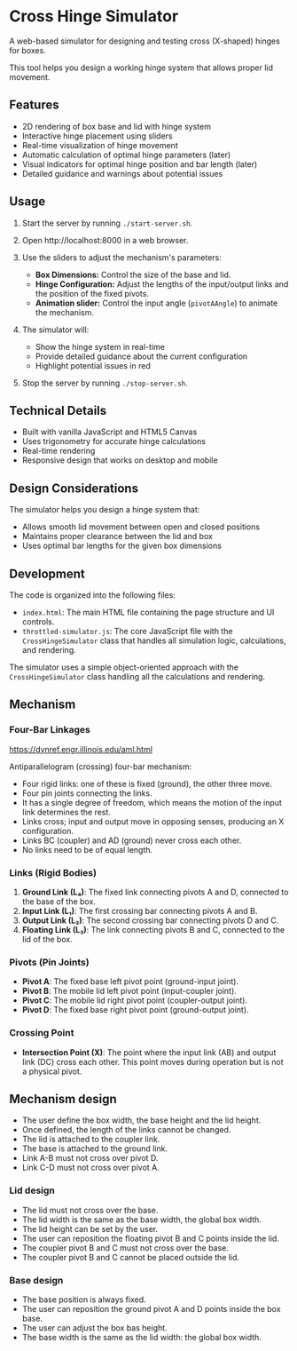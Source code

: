 # Cross Hinge Simulator

A web-based simulator for designing and testing cross (X-shaped) hinges for boxes. 

This tool helps you design a working hinge system that allows proper lid movement.

## Features

- 2D rendering of box base and lid with hinge system
- Interactive hinge placement using sliders
- Real-time visualization of hinge movement
- Automatic calculation of optimal hinge parameters (later)
- Visual indicators for optimal hinge position and bar length (later)
- Detailed guidance and warnings about potential issues

## Usage

1. Start the server by running `./start-server.sh`.

2. Open http://localhost:8000 in a web browser.

3. Use the sliders to adjust the mechanism's parameters:
   - **Box Dimensions:** Control the size of the base and lid.
   - **Hinge Configuration:** Adjust the lengths of the input/output links and the position of the fixed pivots.
   - **Animation slider:** Control the input angle (`pivotAAngle`) to animate the mechanism.

4. The simulator will:
   - Show the hinge system in real-time
   - Provide detailed guidance about the current configuration
   - Highlight potential issues in red

5. Stop the server by running `./stop-server.sh`.

## Technical Details

- Built with vanilla JavaScript and HTML5 Canvas
- Uses trigonometry for accurate hinge calculations
- Real-time rendering
- Responsive design that works on desktop and mobile

## Design Considerations

The simulator helps you design a hinge system that:
- Allows smooth lid movement between open and closed positions
- Maintains proper clearance between the lid and box
- Uses optimal bar lengths for the given box dimensions

## Development

The code is organized into the following files:
- `index.html`: The main HTML file containing the page structure and UI controls.
- `throttled-simulator.js`: The core JavaScript file with the `CrossHingeSimulator` class that handles all simulation logic, calculations, and rendering.

The simulator uses a simple object-oriented approach with the `CrossHingeSimulator` class handling all the calculations and rendering.

## Mechanism

### Four-Bar Linkages
https://dynref.engr.illinois.edu/aml.html

Antiparallelogram (crossing) four-bar mechanism:

- Four rigid links: one of these is fixed (ground), the other three move.
- Four pin joints connecting the links.
- It has a single degree of freedom, which means the motion of the input link determines the rest.
- Links cross; input and output move in opposing senses, producing an X configuration.
- Links BC (coupler) and AD (ground) never cross each other.
- No links need to be of equal length.

### Links (Rigid Bodies)

1. **Ground Link (L₄)**: The fixed link connecting pivots A and D, connected to the base of the box.
2. **Input Link (L₁)**: The first crossing bar connecting pivots A and B.
3. **Output Link (L₂)**: The second crossing bar connecting pivots D and C.
4. **Floating Link (L₃)**: The link connecting pivots B and C, connected to the lid of the box.

### Pivots (Pin Joints)

- **Pivot A**: The fixed base left pivot point (ground-input joint).
- **Pivot B**: The mobile lid left pivot point (input-coupler joint).
- **Pivot C**: The mobile lid right pivot point (coupler-output joint).
- **Pivot D**: The fixed base right pivot point (ground-output joint).

### Crossing Point

- **Intersection Point (X)**: The point where the input link (AB) and output link (DC) cross each other. This point moves during operation but is not a physical pivot.

## Mechanism design

- The user define the box width, the base height and the lid height.
- Once defined, the length of the links cannot be changed.
- The lid is attached to the coupler link.
- The base is attached to the ground link.
- Link A-B must not cross over pivot D.
- Link C-D must not cross over pivot A.

### Lid design

- The lid must not cross over the base.
- The lid width is the same as the base width, the global box width.
- The lid height can be set by the user.
- The user can reposition the floating pivot B and C points inside the lid.
- The coupler pivot B and C must not cross over the base.
- The coupler pivot B and C cannot be placed outside the lid.

### Base design

- The base position is always fixed.
- The user can reposition the ground pivot A and D points inside the box base.
- The user can adjust the box bas height.
- The base width is the same as the lid width: the global box width.

